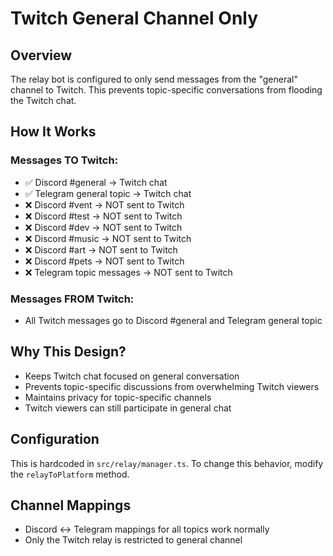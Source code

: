 # Twitch General Channel Only

## Overview
The relay bot is configured to only send messages from the "general" channel to Twitch. This prevents topic-specific conversations from flooding the Twitch chat.

## How It Works

### Messages TO Twitch:
- ✅ Discord #general → Twitch chat
- ✅ Telegram general topic → Twitch chat
- ❌ Discord #vent → NOT sent to Twitch
- ❌ Discord #test → NOT sent to Twitch
- ❌ Discord #dev → NOT sent to Twitch
- ❌ Discord #music → NOT sent to Twitch
- ❌ Discord #art → NOT sent to Twitch
- ❌ Discord #pets → NOT sent to Twitch
- ❌ Telegram topic messages → NOT sent to Twitch

### Messages FROM Twitch:
- All Twitch messages go to Discord #general and Telegram general topic

## Why This Design?
- Keeps Twitch chat focused on general conversation
- Prevents topic-specific discussions from overwhelming Twitch viewers
- Maintains privacy for topic-specific channels
- Twitch viewers can still participate in general chat

## Configuration
This is hardcoded in `src/relay/manager.ts`. To change this behavior, modify the `relayToPlatform` method.

## Channel Mappings
- Discord ↔ Telegram mappings for all topics work normally
- Only the Twitch relay is restricted to general channel